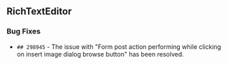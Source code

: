 ##  RichTextEditor

###    Bug Fixes

- `## 298945` - The issue with "Form post action performing while clicking on insert image dialog browse button" has been resolved.
